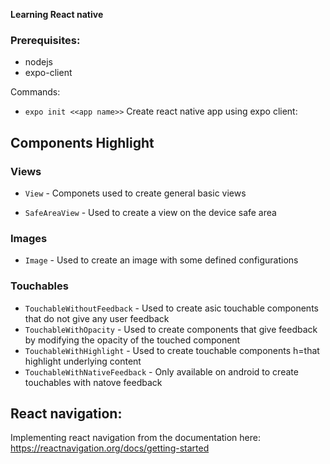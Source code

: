 **Learning React native**

### Prerequisites:

- nodejs
- expo-client

Commands:

- `expo init <<app name>>` Create react native app using expo client:

## Components Highlight

### Views

- `View` - Componets used to create general basic views

- `SafeAreaView` - Used to create a view on the device safe area

### Images

- `Image` - Used to create an image with some defined configurations

### Touchables

- `TouchableWithoutFeedback` - Used to create asic touchable components that do not give any user feedback
- `TouchableWithOpacity` - Used to create components that give feedback by modifying the opacity of the touched component
- `TouchableWithHighlight` - Used to create touchable components h=that highlight underlying content
- `TouchableWithNativeFeedback` - Only available on android to create touchables with natove feedback

## React navigation:

Implementing react navigation from the documentation here:
https://reactnavigation.org/docs/getting-started
